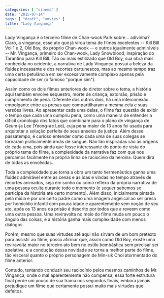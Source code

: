 ```yaml
---
categories: [ "cinema" ]
date: "2015-07-14"
tags: [ "draft", "movies" ]
title: "Lady Vingança"
---
```

Lady Vingança é o terceiro filme de Chan-wook Park
sobre... adivinha? Claro, a vingança, esse ato que já virou tema
de filmes excelentes -- Kill Bill Vol 1 e 2, Old Boy, do próprio
Chan-wook -- e outros igualmente admiráveis -- Mr. Vingança, primeiro do
Chan-wook, Lady Snowblood, inspiração do Tarantino para Kill Bill. Tão
ou mais estilizado que Old Boy, sua obra mais conhecida no ocidente,
a narrativa de Lady Vingança possui a beleza da fluidez incessante e
dos recortes cartunescos, mas ao mesmo tempo traz uma certa petulância
em ser excessivamente complexo apenas pela capacidade de ser (o famoso
"porque sim").

Assim como os dois filmes anteriores do diretor sobre o tema, a história
aqui também envolve sequestro, morte de criança, extorsão, prisão e
cumprimento de pena. Diferente dos outros dois, há uma interconexão
empolgante entre as presas que compartilharam a mesma cela e suas
versões livres. Ao apresentar cada uma delas, o filme faz questão de
exibir o tempo que cada uma cumpriu pena, como uma maneira de entender
a difícil cronologia dos fatos que combinam para o plano de vingança
de Geum-ja Lee (Yeong-ae Lee), cuja pena maior de 13 anos foi usada
para arquitetar a solução perfeita de seus anseios de justiça. Além
desse passatempo, é curioso entender como cada uma de suas colegas se
tornaram praticamente irmãs de sangue. Não tão inspiradas são as
origens de cada uma, pois ainda que fosse interessante do ponto de vista
do próprio tema do filme, a complexidade da narrativa faz com que nos
percamos facilmente na própria linha de raciocínio da heroína. Quem
dirá de todas as envolvidas.

Toda a complexidade que torna a obra um tanto hermenêutica ganha uma
fluidez admirável entre as cenas e as idas e vindas no tempo através de
recortes animados, seja em sonho ou como reflexo da própria narrativa de
uma pessoa oculta durante todo o momento (e sequer sabemos se participa
da história até certo momento). Além disso, inicialmente pintada pela
mídia e por um certo padre como uma imagem angelical ao ser presa por
homicídio infantil com pouca idade e aparentemente sem noção de seu
ato, após os 13 anos da prisão é descrito por todos que a reveem como
uma outra pessoa. Uma reviravolta no meio do filme muda um pouco o ângulo
das coisas, e a história ganha mais complexidade com menos diálogos.

Porém, mesmo que suas virtudes até aqui não sirvam de um bom pretexto
para assistir ao filme, posso afirmar que, assim como Old Boy, existe
uma reviravolta maior no terceiro ato bem no estilo bombástica sem
precisar ser apelativa, e a condução dessa novidade se torna a melhor
parte do filme, tão visceral quanto o próprio personagem de Min-sik
Choi atormentado do filme anterior.

Contudo, tentando conduzir seu raciocínio pelos mesmos caminhos
de Mr. Vingança, onde o mal aparentemente não compensa, essa forte
estrutura final perde um pouco de sua trama nos segundos finais, embora
jamais prejudique um filme que certamente possui muito mais virtudes
que defeitos.
